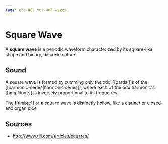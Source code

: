 ```yaml
---
tags: ece-402 mus-407 waves
---
```


# Square Wave

A **square wave** is a periodic waveform characterized by its square-like shape and binary, discrete nature.

## Sound

A square wave is formed by summing only the odd [[partial]]s of the [[harmonic-series|harmonic series]], where each of the odd harmonic's [[amplitude]] is inversely proportional to its frequency.

The [[timbre]] of a square wave is distinctly hollow, like a clarinet or closed-end organ pipe

## Sources

- <http://www.till.com/articles/squares/>
